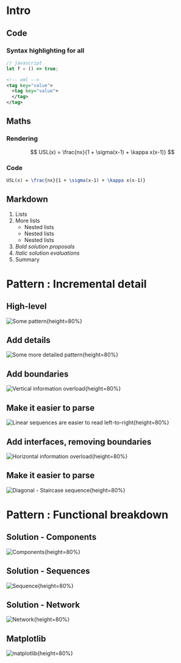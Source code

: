# Intro

## Code

### Syntax highlighting for all

```javascript
// javascript
let f = () => true;
```

```xml
<!-- xml -->
<tag key="value">
  <tag key="value">
  </tag>
</tag>
```

## Maths

### Rendering

$$
USL(x) = \frac{nx}{1 + \sigma(x-1) + \kappa x(x-1)}
$$

### Code

```latex
USL(x) = \frac{nx}{1 + \sigma(x-1) + \kappa x(x-1)}
```

## Markdown

 1. Lists
 2. More lists
    * Nested lists
    * Nested lists
    * Nested lists
 3. *Bold solution proposals*
 4. _Italic solution evaluations_
 5. Summary

# Pattern : Incremental detail

## High-level

![Some pattern](./out/pattern-001-001.png){height=80%}

## Add details

![Some more detailed pattern](./out/pattern-001-002.png){height=80%}

## Add boundaries

![Vertical information overload](./out/pattern-001-003.png){height=80%}

## Make it easier to parse

![Linear sequences are easier to read left-to-right](./out/pattern-001-004.png){height=80%}

## Add interfaces, removing boundaries

![Horizontal information overload](./out/pattern-001-005.png){height=80%}

## Make it easier to parse

![Diagonal - Staircase sequence](./out/pattern-001-006.png){height=80%}

# Pattern : Functional breakdown

## Solution - Components

![Components](./out/pattern-002-001.png){height=80%}

## Solution - Sequences

![Sequence](./out/pattern-002-002.png){height=80%}

## Solution - Network

![Network](./out/pattern-002-003.png){height=80%}

## Matplotlib

![matplotlib](./out/sankey.matplotlib.py.png){height=80%}





